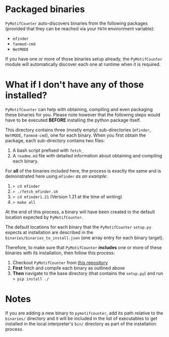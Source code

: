# Packaged binaries

`PyMotifCounter` auto-discovers binaries from the following packages (provided that they can be reached via your `PATH`
environment variable):

* `mfinder`
* `fanmod-cmd`
* `NetMODE`

If you have one or more of those binaries setup already, the `PyMotifCounter` module will automatically discover each 
one at runtime when it is required.

# What if I don't have any of those installed?
`PyMotifCounter` can help with obtaining, compiling and even packaging these binaries for you. Please note however 
that the following steps would have to be executed **BEFORE** installing the python package itself.

This directory contains three (mostly empty) sub-directories (`mfinder`, `NetMODE`, `fanmod-cmd`), one for each binary.
When you first obtain the package, each sub-directory contains two files:

1. A bash script prefixed with `fetch_`
2. A `readme.md` file with detailed information about obtaining and compiling each binary.

For **all** of the binaries included here, the process is exactly the same and is demonstrated here using `mfinder` *as 
an example*:

1. `> cd mfinder`
2. `> ./fetch_mfinder.sh`
3. `> cd mfinder1.21` (Version 1.21 at the time of writing)
4. `> make all`

At the end of this process, a binary will have been created in the default location expected by `PyMotifCounter`. 

The default locations for each binary that the `PyMotifCounter` `setup.py` expects at installation are described in the 
`binaries/binaries_to_install.json` (one array entry for each binary target).

Therefore, to make sure that `PyMotifCounter` **includes** one or more of these binaries with its installation, then
follow this process:

1. Checkout `PyMotifCounter` from [this repository](https://github.com/aanastasiou/pymotifcounter)
2. **First** fetch and compile each binary as outlined above
3. **Then** navigate to the base directory (that contains the `setup.py`) and run `> pip install ./`

# Notes
If you are adding a new binary to `pymotifcounter`, add its path relative to the `binaries/` directory and it will 
be included in the list of executables to get installed in the local interpreter's `bin/` directory as part of the 
installation process.